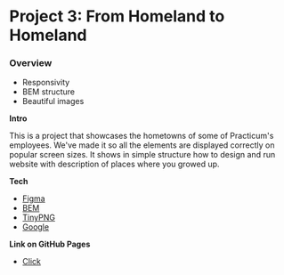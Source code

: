 # Project 3: From Homeland to Homeland

### Overview

- Responsivity
- BEM structure
- Beautiful images

**Intro**

This is a project that showcases the hometowns of some of Practicum's employees. We've made it so all the elements are displayed correctly on popular screen sizes. It shows in simple structure how to design and run website with description of places where you growed up.

**Tech**

- [Figma](https://www.figma.com/file/1zCYcflj6BJx5VqOvXU9nb/Sprint-3-From-Homeland-to-Homeland-desktop-mobile?node-id=0%3A1)
- [BEM](https://ru.bem.info/methodology/)
- [TinyPNG](https://tinypng.com/)
- [Google](https://google.com)

**Link on GitHub Pages**

- [Click](https://sweetsummergone.github.com/web_project_3)
